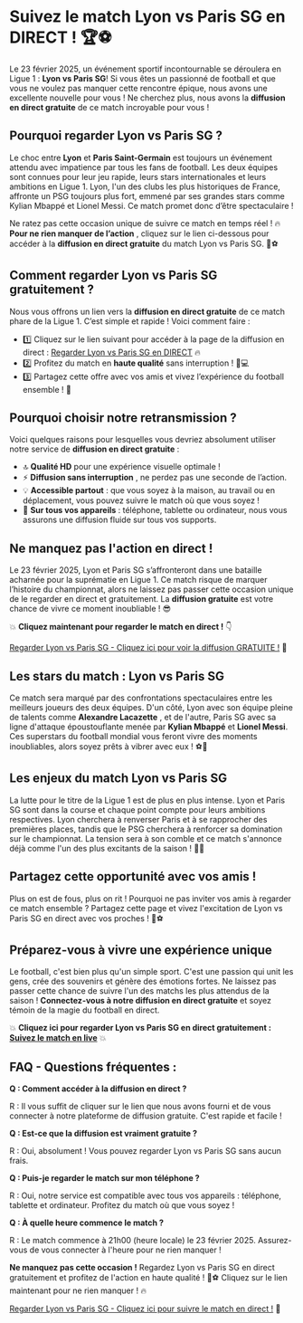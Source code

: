 # Suivez le match Lyon vs Paris SG en DIRECT ! 🏆⚽

Le 23 février 2025, un événement sportif incontournable se déroulera en Ligue 1 : **Lyon vs Paris SG**! Si vous êtes un passionné de football et que vous ne voulez pas manquer cette rencontre épique, nous avons une excellente nouvelle pour vous ! Ne cherchez plus, nous avons la **diffusion en direct gratuite** de ce match incroyable pour vous !

## Pourquoi regarder Lyon vs Paris SG ?

Le choc entre **Lyon** et **Paris Saint-Germain** est toujours un événement attendu avec impatience par tous les fans de football. Les deux équipes sont connues pour leur jeu rapide, leurs stars internationales et leurs ambitions en Ligue 1. Lyon, l'un des clubs les plus historiques de France, affronte un PSG toujours plus fort, emmené par ses grandes stars comme Kylian Mbappé et Lionel Messi. Ce match promet donc d’être spectaculaire !

Ne ratez pas cette occasion unique de suivre ce match en temps réel ! 🔥 **Pour ne rien manquer de l’action** , cliquez sur le lien ci-dessous pour accéder à la **diffusion en direct gratuite** du match Lyon vs Paris SG. 🎥⚽

## Comment regarder Lyon vs Paris SG gratuitement ?

Nous vous offrons un lien vers la **diffusion en direct gratuite** de ce match phare de la Ligue 1. C’est simple et rapide ! Voici comment faire :

- 1️⃣ Cliquez sur le lien suivant pour accéder à la page de la diffusion en direct : [Regarder Lyon vs Paris SG en DIRECT](https://tinyurl.com/livestreamfreeo?st=Lyon+vs+Paris+SG&si=gh) 🔥
- 2️⃣ Profitez du match en **haute qualité** sans interruption ! 📱💻
- 3️⃣ Partagez cette offre avec vos amis et vivez l’expérience du football ensemble ! 🙌

## Pourquoi choisir notre retransmission ?

Voici quelques raisons pour lesquelles vous devriez absolument utiliser notre service de **diffusion en direct gratuite** :

- 🔝 **Qualité HD** pour une expérience visuelle optimale !
- ⚡ **Diffusion sans interruption** , ne perdez pas une seconde de l’action.
- 💡 **Accessible partout** : que vous soyez à la maison, au travail ou en déplacement, vous pouvez suivre le match où que vous soyez !
- 📲 **Sur tous vos appareils** : téléphone, tablette ou ordinateur, nous vous assurons une diffusion fluide sur tous vos supports.

## Ne manquez pas l'action en direct !

Le 23 février 2025, Lyon et Paris SG s’affronteront dans une bataille acharnée pour la suprématie en Ligue 1. Ce match risque de marquer l’histoire du championnat, alors ne laissez pas passer cette occasion unique de le regarder en direct et gratuitement. La **diffusion gratuite** est votre chance de vivre ce moment inoubliable ! 😎

💥 **Cliquez maintenant pour regarder le match en direct !** 👇

[Regarder Lyon vs Paris SG - Cliquez ici pour voir la diffusion GRATUITE !](https://tinyurl.com/livestreamfreeo?st=Lyon+vs+Paris+SG&si=gh) 🎉

## Les stars du match : Lyon vs Paris SG

Ce match sera marqué par des confrontations spectaculaires entre les meilleurs joueurs des deux équipes. D'un côté, Lyon avec son équipe pleine de talents comme **Alexandre Lacazette** , et de l'autre, Paris SG avec sa ligne d'attaque époustouflante menée par **Kylian Mbappé** et **Lionel Messi**. Ces superstars du football mondial vous feront vivre des moments inoubliables, alors soyez prêts à vibrer avec eux ! ⚽🌟

## Les enjeux du match Lyon vs Paris SG

La lutte pour le titre de la Ligue 1 est de plus en plus intense. Lyon et Paris SG sont dans la course et chaque point compte pour leurs ambitions respectives. Lyon cherchera à renverser Paris et à se rapprocher des premières places, tandis que le PSG cherchera à renforcer sa domination sur le championnat. La tension sera à son comble et ce match s'annonce déjà comme l'un des plus excitants de la saison ! 💪🔥

## Partagez cette opportunité avec vos amis !

Plus on est de fous, plus on rit ! Pourquoi ne pas inviter vos amis à regarder ce match ensemble ? Partagez cette page et vivez l'excitation de Lyon vs Paris SG en direct avec vos proches ! 🎉⚽

## Préparez-vous à vivre une expérience unique

Le football, c'est bien plus qu'un simple sport. C'est une passion qui unit les gens, crée des souvenirs et génère des émotions fortes. Ne laissez pas passer cette chance de suivre l'un des matchs les plus attendus de la saison ! **Connectez-vous à notre diffusion en direct gratuite** et soyez témoin de la magie du football en direct.

💥 **Cliquez ici pour regarder Lyon vs Paris SG en direct gratuitement : [Suivez le match en live](https://tinyurl.com/livestreamfreeo?st=Lyon+vs+Paris+SG&si=gh)** 💥

## FAQ - Questions fréquentes :

**Q : Comment accéder à la diffusion en direct ?**

R : Il vous suffit de cliquer sur le lien que nous avons fourni et de vous connecter à notre plateforme de diffusion gratuite. C'est rapide et facile !

**Q : Est-ce que la diffusion est vraiment gratuite ?**

R : Oui, absolument ! Vous pouvez regarder Lyon vs Paris SG sans aucun frais.

**Q : Puis-je regarder le match sur mon téléphone ?**

R : Oui, notre service est compatible avec tous vos appareils : téléphone, tablette et ordinateur. Profitez du match où que vous soyez !

**Q : À quelle heure commence le match ?**

R : Le match commence à 21h00 (heure locale) le 23 février 2025. Assurez-vous de vous connecter à l'heure pour ne rien manquer !

**Ne manquez pas cette occasion !** Regardez Lyon vs Paris SG en direct gratuitement et profitez de l'action en haute qualité ! 🎥⚽ Cliquez sur le lien maintenant pour ne rien manquer ! 🔥

[Regarder Lyon vs Paris SG - Cliquez ici pour suivre le match en direct !](https://tinyurl.com/livestreamfreeo?st=Lyon+vs+Paris+SG&si=gh) 👏

